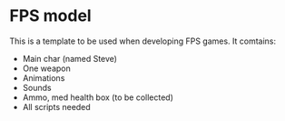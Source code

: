 # FPS model
This is a template to be used when developing FPS games.
It comtains:
- Main char (named Steve)
- One weapon
- Animations
- Sounds
- Ammo, med health box (to be collected)
- All scripts needed
